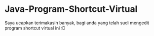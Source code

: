 Java-Program-Shortcut-Virtual
=============================
Saya ucapkan terimakasih banyak, bagi anda yang telah sudi mengedit program shortcut virtual ini :D
